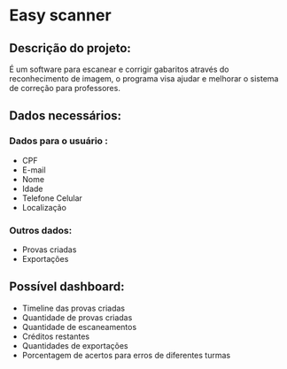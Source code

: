# Easy scanner

## Descrição do projeto:
É um software para escanear e corrigir gabaritos através do reconhecimento de imagem, o programa visa ajudar e melhorar o sistema de correção para professores.

## Dados necessários: 
### Dados para o usuário : 
- CPF
- E-mail
- Nome
- Idade
- Telefone Celular
- Localização
### Outros dados:
- Provas criadas
- Exportações

## Possível dashboard:
- Timeline das provas criadas
- Quantidade de provas criadas
- Quantidade de escaneamentos
- Créditos restantes
- Quantidades de exportações
- Porcentagem de acertos para erros de diferentes turmas
